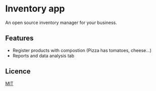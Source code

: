# Inventory app

An open source inventory manager for your business.

## Features

- Register products with compostion (Pizza has tomatoes, cheese...)
- Reports and data analysis tab

## Licence

[MIT]()
